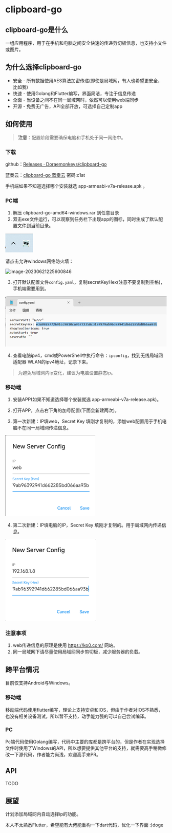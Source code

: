 # clipboard-go
## clipboard-go是什么

一组应用程序，用于在手机和电脑之间安全快速的传递剪切板信息，也支持小文件或图片。



## 为什么选择clipboard-go

- 安全 - 所有数据使用AES算法加密传递(即使是局域网，有人也希望更安全，比如我)
- 快速 - 使用Golang和Flutter编写，界面简洁，专注于信息传递
- 全面 - 当设备之间不在同一局域网时，依然可以使用web端同步
- 开源 - 免费无广告，API全部开放，可选择自己定制app



## 如何使用

> **注意**：配置阶段需要确保电脑和手机处于同一网络中。



### 下载

github：[Releases · Doraemonkeys/clipboard-go](https://github.com/Doraemonkeys/clipboard-go/releases)

蓝奏云：[clipboard-go 蓝奏云](https://wwxz.lanzouw.com/b03efpa1e) 密码:c1at



手机端如果不知道选择哪个安装就选 app-armeabi-v7a-release.apk 。



### PC端

1. 解压 clipboard-go-amd64-windows.rar 到任意目录
2. 双击exe文件运行，可以观察到任务栏下出现app的图标，同时生成了默认配置文件到当前目录。

![image-20230621192706843](https://raw.githubusercontent.com/Doraemonkeys/picture/master/1/202306212049312.png)

请点击允许windows网络防火墙：

![image-20230621225600846](E:/Doraemon/Pictures/Typora/2023003/image-20230621225600846.png)



3. 打开默认配置文件`config.yaml`，复制secretKeyHex(注意不要复制到空格)，手机端需要用到。

<img src="https://raw.githubusercontent.com/Doraemonkeys/picture/master/1/202306212049362.png" alt="image-20230621192929505" style="zoom: 67%;" />

4. 查看电脑ipv4，cmd或PowerShell中执行命令：`ipconfig`，找到无线局域网适配器 WLAN的ipv4地址，记录下来。

> 为避免局域网内ip变化，建议为电脑设置静态ip。
>



### 移动端

1. 安装APP(如果不知道选择哪个安装就选 app-armeabi-v7a-release.apk)。
2. 打开APP，点击右下角的加号配置(下面会新建两次)。



3. 第一次新建：IP填web，Secret Key 填刚才复制的，添加web配置用于手机电脑不在同一局域网传递信息。

<img src="https://raw.githubusercontent.com/Doraemonkeys/picture/master/1/202306212049453.png" alt="Screenshot_2023-06-21-19-38-02-706_com.example.clipboard" style="zoom:33%;" />

4. 第二次新建：IP填电脑的IP，Secret Key 填刚才复制的。用于局域网内传递信息。

<img src="https://raw.githubusercontent.com/Doraemonkeys/picture/master/1/202306212049519.png" style="zoom: 33%;" />

### 注意事项

1. web传递信息的原理是使用 https://ko0.com/ 网站。
2. 同一局域网下请尽量使用局域网同步剪切板，减少服务器的负载。

## 跨平台情况

目前仅支持Android与Windows。



### 移动端

移动端代码使用flutter编写，理论上支持安卓和IOS，但由于作者对IOS不熟悉，也没有相关设备测试，所以暂不支持，动手能力强的可以自己尝试编译。



### PC

Pc端代码使用Golang编写，代码中主要的库都是跨平台的，但是作者在实现选择文件时使用了Windows的API，所以想要提供其他平台的支持，就需要高手稍微修改一下源代码，作者能力尚浅，欢迎高手来PR。



## API

TODO



## 展望

计划添加局域网内自动选择ip的功能。



本人不太熟悉Flutter，希望能有大佬能重构一下dart代码，优化一下界面 :)doge
